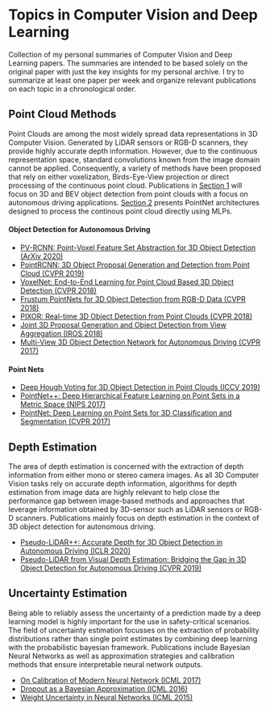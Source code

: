 # Topics in Computer Vision and Deep Learning

Collection of my personal summaries of Computer Vision and Deep Learning papers. The summaries are intended to be based solely on the original paper with just the key insights for my personal archive. I try to summarize at least one paper per week and organize relevant publications on each topic in a chronological order. 

## Point Cloud Methods

Point Clouds are among the most widely spread data representations in 3D Computer Vision. Generated by LiDAR sensors or RGB-D scanners, they provide highly accurate depth information. However, due to the continuous representation space, standard convolutions known from the image domain cannot be applied. Consequently, a variety of methods have been proposed that rely on either voxelization, Birds-Eye-View projection or direct processing of the continuous point cloud.
Publications in [Section 1](#object-detection-for-autonomous-driving) will focus on 3D and BEV object detection from point clouds with a focus on autonomous driving applications. [Section 2](#point-nets) presents PointNet architectures designed to process the continous point cloud directly using MLPs.

#### Object Detection for Autonomous Driving

- [PV-RCNN: Point-Voxel Feature Set Abstraction for 3D Object Detection (ArXiv 2020)](https://github.com/matssteinweg/Topics_in_CV_and_DL/tree/master/Point_Cloud_Methods/PV-RCNN/PV-RCNN.pdf)
- [PointRCNN: 3D Object Proposal Generation and Detection from Point Cloud (CVPR 2019)](https://github.com/matssteinweg/Topics_in_CV_and_DL/tree/master/Point_Cloud_Methods/PointRCNN/PointRCNN.pdf)
- [VoxelNet: End-to-End Learning for Point Cloud Based 3D Object Detection
 (CVPR 2018)](https://github.com/matssteinweg/Topics_in_CV_and_DL/tree/master/Point_Cloud_Methods/VoxelNet/VoxelNet.pdf)
- [Frustum PointNets for 3D Object Detection from RGB-D Data (CVPR 2018)](https://github.com/matssteinweg/Topics_in_CV_and_DL/tree/master/Point_Cloud_Methods/Frustum_PointNet/Frustum_PointNet.pdf)
- [PIXOR: Real-time 3D Object Detection from Point Clouds (CVPR 2018)](https://github.com/matssteinweg/Topics_in_CV_and_DL/tree/master/Point_Cloud_Methods/PIXOR/PIXOR.pdf)
- [Joint 3D Proposal Generation and Object Detection from View Aggregation (IROS 2018)](https://github.com/matssteinweg/Topics_in_CV_and_DL/tree/master/Point_Cloud_Methods/AVOD/AVOD.pdf)
- [Multi-View 3D Object Detection Network for Autonomous Driving (CVPR 2017)](https://github.com/matssteinweg/Topics_in_CV_and_DL/tree/master/Point_Cloud_Methods/MV3D/MV3D.pdf)

#### Point Nets

- [Deep Hough Voting for 3D Object Detection in Point Clouds (ICCV 2019)](https://github.com/matssteinweg/Topics_in_CV_and_DL/tree/master/Point_Cloud_Methods/VoteNet/VoteNet.pdf)
- [PointNet++: Deep Hierarchical Feature Learning on Point Sets in a Metric Space (NIPS 2017)](https://github.com/matssteinweg/Topics_in_CV_and_DL/tree/master/Point_Cloud_Methods/PointNet++/PointNet++.pdf)
- [PointNet: Deep Learning on Point Sets for 3D Classification and Segmentation (CVPR 2017)](https://github.com/matssteinweg/Topics_in_CV_and_DL/tree/master/Point_Cloud_Methods/PointNet/PointNet.pdf)

## Depth Estimation

The area of depth estimation is concerned with the extraction of depth information from either mono or stereo camera images. As all 3D Computer Vision tasks rely on accurate depth information, algorithms for depth estimation from image data are highly relevant to help close the performance gap between image-based methods and approaches that leverage information obtained by 3D-sensor such as LiDAR sensors or RGB-D scanners. Publications mainly focus on depth estimation in the context of 3D object detection for autonomous driving.

- [Pseudo-LiDAR++: Accurate Depth for 3D Object Detection in Autonomous Driving (ICLR 2020)](https://github.com/matssteinweg/Topics_in_CV_and_DL/tree/master/Depth_Estimation/PseudoLidar++/PseudoLidar++.pdf)
- [Pseudo-LiDAR from Visual Depth Estimation:
Bridging the Gap in 3D Object Detection for Autonomous Driving (CVPR 2019)](https://github.com/matssteinweg/Topics_in_CV_and_DL/tree/master/Depth_Estimation/PseudoLidar/PseudoLidar.pdf)

## Uncertainty Estimation

Being able to reliably assess the uncertainty of a prediction made by a deep learning model is highly important for the use in safety-critical scenarios. The field of uncertainty estimation focusses on the extraction of probability distributions rather than single point estimates by combining deep learning with the probabilistic bayesian framework.
Publications include Bayesian Neural Networks as well as approximation strategies and calibration methods that ensure interpretable neural network outputs.

- [On Calibration of Modern Neural Network (ICML 2017)](https://github.com/matssteinweg/Topics_in_CV_and_DL/tree/master/Uncertainty_Estimation/Calibration/Calibration.pdf)
- [Dropout as a Bayesian Approximation (ICML 2016)](https://github.com/matssteinweg/Topics_in_CV_and_DL/tree/master/Uncertainty_Estimation/Monte_Carlo_Dropout/Monte_Carlo_Dropout.pdf)
- [Weight Uncertainty in Neural Networks (ICML 2015)](https://github.com/matssteinweg/Topics_in_CV_and_DL/tree/master/Uncertainty_Estimation/Bayes_by_Backprop/Bayes_by_Backprop.pdf)
